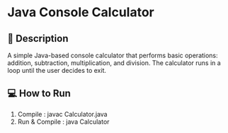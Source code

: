 # Java Console Calculator

## 🔢 Description
A simple Java-based console calculator that performs basic operations: addition, subtraction, multiplication, and division. The calculator runs in a loop until the user decides to exit.

## 💻 How to Run

1. Compile :
javac Calculator.java
2. Run & Compile :
java Calculator

